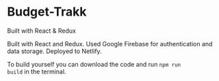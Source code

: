 # Budget-Trakk
Built with React &amp; Redux

Built with React and Redux.
Used Google Firebase for authentication and data storage.
Deployed to Netlify.

To build yourself you can download the code and run <code>npm run build</code> in the terminal.
